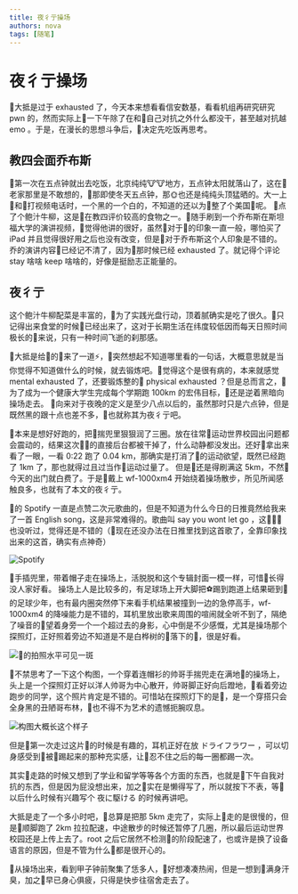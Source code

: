 ```yaml
---
title: 夜彳亍操场
authors: nova
tags: [随笔]
---
```


# 夜彳亍操场
👴大抵是过于 exhausted 了，今天本来想看看信安数基，看看机组再研究研究 pwn 的，然而实际上👴一下午除了在和👴自己对抗之外什么都没干，甚至越对抗越 emo 。于是，在漫长的思想斗争后，👴决定先吃饭再思考。



<!--truncate-->

## 教四会面乔布斯
👴第一次在五点钟就出去吃饭，北京纯纯🐮🐮地方，五点钟太阳就落山了，这在👴老家那里是不敢想的，👴那即使冬天五点钟，那🌞也还是纯纯头顶猛晒的。大一上👴和👩打视频电话时，一个黑的一个白的，不知道的还以为👴整了个美国👩呢。
👴点了个鲍汁牛柳，这是👴在教四评价较高的食物之一。👴随手刷到一个乔布斯在斯坦福大学的演讲视频，👴觉得他讲的很好，虽然👴对于🍎的印象一直一般，哪怕买了 iPad 并且觉得很好用之后也没有改变，但是👴对于乔布斯这个人印象是不错的。
乔的演讲内容👴已经记不清了，因为👴那时候已经 exhausted 了。就记得个评论 stay 啥啥 keep 啥啥的，好像是挺励志正能量的。



## 夜彳亍
这个鲍汁牛柳配菜是丰富的，👴为了实践光盘行动，顶着腻确实是吃了很久。👴只记得出来食堂的时候🌛已经出来了，这对于长期生活在纬度较低因而每天日照时间极长的👴来说，只有一种时间飞逝的刹那感。

🌛大抵是给👴的🧠来了一道⚡️，👴突然想起不知道哪里看的一句话，大概意思就是当你觉得不知道做什么的时候，就去锻炼吧。👴觉得这个是很有病的，本来就感觉 mental exhausted 了，还要锻炼整的👴 physical exhausted ？但是总而言之，👴为了成为一个健康大学生完成每个学期跑 100km 的宏伟目标，👴还是逆着黑暗向操场走去。
👴向来对于夜晚的定义是至少八点以后的，虽然那时只是六点钟，但是既然黑的跟十点也差不多，👴也就称其为夜彳亍吧。

👴本来是想好好跑的，把📱揣兜里狠狠润了三圈。放在往常👴运动世界校园出问题都会震动的，结果这次🐶🌞的直接后台都被干掉了，什么动静都没发出。还好👴拿出来看了一眼，一看 0:22 跑了 0.04 km，那确实是打消了👴的运动欲望，既然已经跑了 1km 了，那也就得过且过当作👴运动过量了。
但是👴还是得刷满这 5km，不然👴今天的出门就白费了。于是👴戴上 wf-1000xm4 开始绕着操场散步，所见所闻感触良多，也就有了本文的夜彳亍。

👴的 Spotify 一直是点赞二次元歌曲的，但是不知道为什么今日的日推竟然给我来了一首 English song，这是非常难得的。歌曲叫 say you wont let go ，这🧑‍🎤👴也没听过，觉得还是不错的（👴现在还没办法在日推里找到这首歌了，全靠印象找出来的这首，确实有点神奇）

![Spotify](https://cdn.novanoir.moe/img/image-20221116001801318.png)

👴手插兜里，带着帽子走在操场上，活脱脱和这个专辑封面一模一样，可惜👴长得没人家好看。
操场上人是比较多的，有足球场上开大脚把⚽️踢到跑道上结果砸到👩的足球少年，也有最内圈突然停下来看手机结果被撞到一边的急停高手，wf-1000xm4 的降噪能力是不错的，耳机里放出歌来周围的喧闹就全听不到了，隔绝了噪音的👴望着身旁一个一个超过去的身影，心中倒是不少感慨，尤其是操场那个探照灯，正好照着旁边不知道是不是白桦树的🌲落下的🍂，很是好看。

![👴的拍照水平可见一斑](https://cdn.novanoir.moe/img/image-20221116002454818.png)

👴不禁思考了一下这个构图，一个穿着连帽衫的帅哥手揣兜走在满地🍂的操场上，头上是一个探照灯正好以洋人帅哥为中心散开，帅哥脚正好向后蹬地，👀看着旁边跑步的同学，这个照片肯定是不错的。可惜站在探照灯下的是👴，是一个穿搭只会全身黑的丑陋哥布林，👴也不得不为艺术的遗憾扼腕叹息。

![构图大概长这个样子](https://cdn.novanoir.moe/img/image-20221116003045467.png)

但是👴第一次走过这片🍂的时候是有趣的，耳机正好在放 ドライフラワー ，可以切身感受到🍂被👴踢起来的那种充实感，让👴忍不住之后的每一圈都踢一次。

其实👴走路的时候又想到了学业和留学等等各个方面的东西，也就是👴下午自我对抗的东西，但是因为屁没想出来，加之👴实在是懒得写了，所以就按下不表，等👴以后什么时候有兴趣写个 夜に駆ける 的时候再讲吧。

大抵是走了一个多小时吧，👴总算是把那 5km 走完了，实际上👴走的是很慢的，但是👴顺脚跑了 2km 拉拉配速，中途散步的时候还暂停了几圈，所以最后运动世界校园还是上传上去了。root 之后它居然不检测👴的阶段配速了，也或许是换了设备语言的原因，但是不管为什么👴都是很开心的。

👴从操场出来，看到甲子钟前聚集了恁多人，👴好想凑凑热闹，但是一想到👴满身汗臭，加之👴早已身心俱疲，只得是快步往宿舍走去了。
